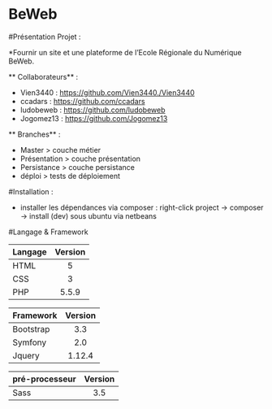 BeWeb
===========

#Présentation Projet :

*Fournir un site et une plateforme de l’Ecole Régionale du Numérique BeWeb.


** Collaborateurs** : 

* Vien3440 : https://github.com/Vien3440./Vien3440
* ccadars : https://github.com/ccadars
* ludobeweb : https://github.com/ludobeweb
* Jogomez13 : https://github.com/Jogomez13

** Branches** : 

* Master > couche métier
* Présentation > couche présentation
* Persistance > couche persistance
* déploi > tests de déploiement


#Installation :

* installer les dépendances via composer : 
right-click project -> composer -> install (dev) sous ubuntu via netbeans




#Langage & Framework

|   Langage     |    Version    |
| ------------- |:-------------:|
|     HTML      |       5       |
|     CSS       |       3       |
|     PHP       |     5.5.9     |

|   Framework   |    Version    |
| ------------- |:-------------:|
|    Bootstrap  |      3.3      |
|    Symfony    |     2.0    |
|    Jquery     |     1.12.4    |


| pré-processeur|    Version    |
| ------------- |:-------------:|
|    Sass       |      3.5      |

 







